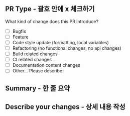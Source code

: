 ## PR Type - 괄호 안에 x 체크하기

What kind of change does this PR introduce?

- [ ] Bugfix
- [ ] Feature
- [ ] Code style update (formatting, local variables)
- [ ] Refactoring (no functional changes, no api changes)
- [ ] Build related changes
- [ ] CI related changes
- [ ] Documentation content changes
- [ ] Other... Please describe:

## Summary - 한 줄 요약

## Describe your changes - 상세 내용 작성
